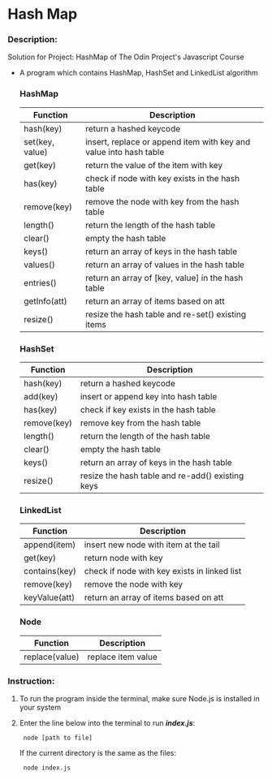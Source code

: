 # Hash Map
### Description:
Solution for Project: HashMap of The Odin Project's Javascript Course
- A program which contains HashMap, HashSet and LinkedList algorithm

    ### HashMap
    Function  | Description
    ------------- | -------------
    hash(key) | return a hashed keycode
    set(key, value) | insert, replace or append item with key and value into hash table
    get(key) | return the value of the item with key
    has(key) | check if node with key exists in the hash table
    remove(key) | remove the node with key from the hash table
    length() | return the length of the hash table
    clear() | empty the hash table
    keys() | return an array of keys in the hash table
    values() | return an array of values in the hash table
    entries() | return an array of [key, value] in the hash table
    getInfo(att) | return an array of items based on att
    resize() | resize the hash table and re-set() existing items

    ### HashSet
    Function  | Description
    ------------- | -------------
    hash(key) | return a hashed keycode
    add(key) | insert or append key into hash table
    has(key) | check if key exists in the hash table
    remove(key) | remove key from the hash table
    length() | return the length of the hash table
    clear() | empty the hash table
    keys() | return an array of keys in the hash table
    resize() | resize the hash table and re-add() existing keys

    ### LinkedList
    Function  | Description
    ------------- | -------------
    append(item) | insert new node with item at the tail
    get(key) | return node with key
    contains(key) | check if node with key exists in linked list
    remove(key) | remove the node with key
    keyValue(att) | return an array of items based on att

    ### Node
    Function  | Description
    ------------- | -------------
    replace(value) | replace item value

### Instruction:
1. To run the program inside the terminal, make sure Node.js is installed in your system
2. Enter the line below into the terminal to run <b><i>index.js</i></b>:

        node [path to file]
    If the current directory is the same as the files:

        node index.js